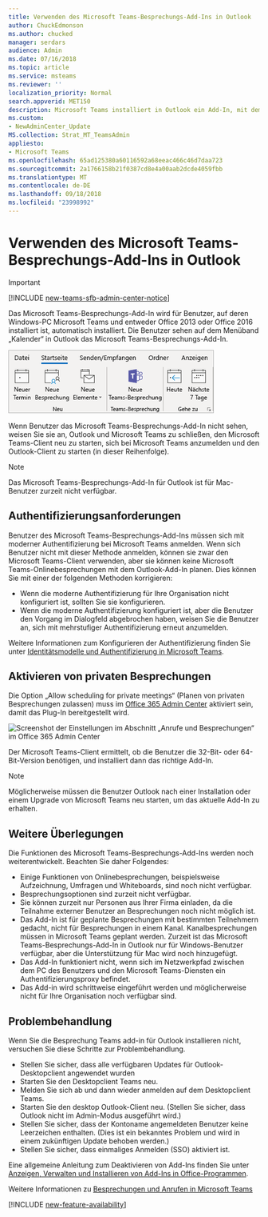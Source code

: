 ```yaml
---
title: Verwenden des Microsoft Teams-Besprechungs-Add-Ins in Outlook
author: ChuckEdmonson
ms.author: chucked
manager: serdars
audience: Admin
ms.date: 07/16/2018
ms.topic: article
ms.service: msteams
ms.reviewer: ''
localization_priority: Normal
search.appverid: MET150
description: Microsoft Teams installiert in Outlook ein Add-In, mit dem Benutzer Microsoft Teams-Besprechungen über Outlook planen können.
ms.custom:
- NewAdminCenter_Update
MS.collection: Strat_MT_TeamsAdmin
appliesto:
- Microsoft Teams
ms.openlocfilehash: 65ad125380a60116592a68eeac466c46d7daa723
ms.sourcegitcommit: 2a1766158b21f0387cd8e4a00aab2dcde4059fbb
ms.translationtype: MT
ms.contentlocale: de-DE
ms.lasthandoff: 09/18/2018
ms.locfileid: "23998992"
---
```

<a name="use-the-teams-meeting-add-in-in-outlook"></a>Verwenden des Microsoft Teams-Besprechungs-Add-Ins in Outlook
=======================================
> [!IMPORTANT]
> [!INCLUDE [new-teams-sfb-admin-center-notice](includes/new-teams-sfb-admin-center-notice.md)]

Das Microsoft Teams-Besprechungs-Add-In wird für Benutzer, auf deren Windows-PC Microsoft Teams und entweder Office 2013 oder Office 2016 installiert ist, automatisch installiert. Die Benutzer sehen auf dem Menüband „Kalender“ in Outlook das Microsoft Teams-Besprechungs-Add-In. 

![Screenshot des Microsoft Teams-Add-Ins auf dem Outlook-Menüband](media/Teams-add-in-for-Outlook.png)

Wenn Benutzer das Microsoft Teams-Besprechungs-Add-In nicht sehen, weisen Sie sie an, Outlook und Microsoft Teams zu schließen, den Microsoft Teams-Client neu zu starten, sich bei Microsoft Teams anzumelden und den Outlook-Client zu starten (in dieser Reihenfolge).

> [!NOTE]
> Das Microsoft Teams-Besprechungs-Add-In für Outlook ist für Mac-Benutzer zurzeit nicht verfügbar.

## <a name="authentication-requirements"></a>Authentifizierungsanforderungen

Benutzer des Microsoft Teams-Besprechungs-Add-Ins müssen sich mit moderner Authentifizierung bei Microsoft Teams anmelden. Wenn sich Benutzer nicht mit dieser Methode anmelden, können sie zwar den Microsoft Teams-Client verwenden, aber sie können keine Microsoft Teams-Onlinebesprechungen mit dem Outlook-Add-In planen. Dies können Sie mit einer der folgenden Methoden korrigieren:

- Wenn die moderne Authentifizierung für Ihre Organisation nicht konfiguriert ist, sollten Sie sie konfigurieren.
- Wenn die moderne Authentifizierung konfiguriert ist, aber die Benutzer den Vorgang im Dialogfeld abgebrochen haben, weisen Sie die Benutzer an, sich mit mehrstufiger Authentifizierung erneut anzumelden.

Weitere Informationen zum Konfigurieren der Authentifizierung finden Sie unter [Identitätsmodelle und Authentifizierung in Microsoft Teams](identify-models-authentication.md).

## <a name="enable-private-meetings"></a>Aktivieren von privaten Besprechungen

Die Option „Allow scheduling for private meetings“ (Planen von privaten Besprechungen zulassen) muss im [Office 365 Admin Center](https://portal.office.com/adminportal/home) aktiviert sein, damit das Plug-In bereitgestellt wird.

![Screenshot der Einstellungen im Abschnitt „Anrufe und Besprechungen“ im Office 365 Admin Center](media/Enable_Microsoft_Teams_features_in_your_Office_365_organization_image9.png)

Der Microsoft Teams-Client ermittelt, ob die Benutzer die 32-Bit- oder 64-Bit-Version benötigen, und installiert dann das richtige Add-In.

> [!NOTE]
> Möglicherweise müssen die Benutzer Outlook nach einer Installation oder einem Upgrade von Microsoft Teams neu starten, um das aktuelle Add-In zu erhalten.

## <a name="other-considerations"></a>Weitere Überlegungen

Die Funktionen des Microsoft Teams-Besprechungs-Add-Ins werden noch weiterentwickelt. Beachten Sie daher Folgendes:
- Einige Funktionen von Onlinebesprechungen, beispielsweise Aufzeichnung, Umfragen und Whiteboards, sind noch nicht verfügbar.
- Besprechungsoptionen sind zurzeit nicht verfügbar.
- Sie können zurzeit nur Personen aus Ihrer Firma einladen, da die Teilnahme externer Benutzer an Besprechungen noch nicht möglich ist.
- Das Add-In ist für geplante Besprechungen mit bestimmten Teilnehmern gedacht, nicht für Besprechungen in einem Kanal. Kanalbesprechungen müssen in Microsoft Teams geplant werden. Zurzeit ist das Microsoft Teams-Besprechungs-Add-In in Outlook nur für Windows-Benutzer verfügbar, aber die Unterstützung für Mac wird noch hinzugefügt.
- Das Add-In funktioniert nicht, wenn sich im Netzwerkpfad zwischen dem PC des Benutzers und den Microsoft Teams-Diensten ein Authentifizierungsproxy befindet.
- Das Add-in wird schrittweise eingeführt werden und möglicherweise nicht für Ihre Organisation noch verfügbar sind.

## <a name="troubleshooting"></a>Problembehandlung

Wenn Sie die Besprechung Teams add-in für Outlook installieren nicht, versuchen Sie diese Schritte zur Problembehandlung.

- Stellen Sie sicher, dass alle verfügbaren Updates für Outlook-Desktopclient angewendet wurden 
- Starten Sie den Desktopclient Teams neu.
- Melden Sie sich ab und dann wieder anmelden auf dem Desktopclient Teams.
- Starten Sie den desktop Outlook-Client neu. (Stellen Sie sicher, dass Outlook nicht im Admin-Modus ausgeführt wird.)
- Stellen Sie sicher, dass der Kontoname angemeldeten Benutzer keine Leerzeichen enthalten. (Dies ist ein bekanntes Problem und wird in einem zukünftigen Update behoben werden.)
- Stellen Sie sicher, dass einmaliges Anmelden (SSO) aktiviert ist.

Eine allgemeine Anleitung zum Deaktivieren von Add-Ins finden Sie unter [Anzeigen, Verwalten und Installieren von Add-Ins in Office-Programmen](https://support.office.com/article/View-manage-and-install-add-ins-in-Office-programs-16278816-1948-4028-91E5-76DCA5380F8D).

Weitere Informationen zu [Besprechungen und Anrufen in Microsoft Teams](https://support.office.com/article/Meetings-and-calls-d92432d5-dd0f-4d17-8f69-06096b6b48a8)

[!INCLUDE [new-feature-availability](includes/new-feature-availability.md)]

